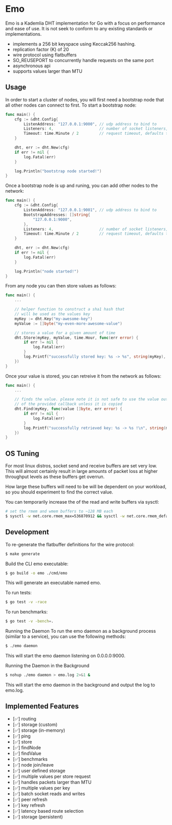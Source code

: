 # Emo 

Emo is a Kademlia DHT implementation for Go with a focus on performance and ease of use. It is not seek to conform to any existing standards or implementations. 

 - implements a 256 bit keyspace using Keccak256 hashing.
 - replication factor (K) of 20
 - wire protocol using flatbuffers
 - SO_REUSEPORT to concurrently handle requests on the same port
 - asynchronous api
 - supports values larger than MTU

## Usage

In order to start a cluster of nodes, you will first need a bootstrap node that all other nodes can connect to first. To start a bootstrap node:

```go
func main() {
    cfg := &dht.Config{
        ListenAddress: "127.0.0.1:9000", // udp address to bind to
        Listeners: 4,                    // number of socket listeners, defaults to GOMAXPROCS
        Timeout: time.Minute / 2         // request timeout, defaults to 1 minute
    }

    dht, err := dht.New(cfg)
    if err != nil {
        log.Fatal(err)
    }

    log.Println("bootstrap node started!")
}
```

Once a bootstrap node is up and runing, you can add other nodes to the network:

```go
func main() {
    cfg := &dht.Config{
        ListenAddress: "127.0.0.1:9001", // udp address to bind to
        BootstrapAddresses: []string{
            "127.0.0.1:9000",
        },
        Listeners: 4,                    // number of socket listeners, defaults to GOMAXPROCS
        Timeout: time.Minute / 2         // request timeout, defaults to 1 minute
    }

    dht, err := dht.New(cfg)
    if err != nil {
        log.Fatal(err)
    }

    log.Println("node started!")
}
```

From any node you can then store values as follows:
```go
func main() {
    ...

    // helper function to construct a sha1 hash that
    // will be used as the values key
    myKey := dht.Key("my-awesome-key")
    myValue := []byte("my-even-more-awesome-value")

    // stores a value for a given amount of time
    dht.Store(myKey, myValue, time.Hour, func(err error) {
        if err != nil {
            log.Fatal(err)
        }
        log.Printf("successfully stored key: %s -> %s", string(myKey), string(myValue))
    })
}
```

Once your value is stored, you can retreive it from the network as follows:
```go
func main() {
    ...

    // finds the value. please note it is not safe to use the value outside
    // of the provided callback unless it is copied
    dht.Find(myKey, func(value []byte, err error) {
        if err != nil {
            log.Fatal(err)
        }
        log.Printf("successfully retrieved key: %s -> %s !\n", string(myKey), string(value))
    })
}
```

## OS Tuning

For most linux distros, socket send and receive buffers are set very low. This will almost certainly result in large amounts of packet loss at higher throughput levels as these buffers get overrun.

How large these buffers will need to be will be dependent on your workload, so you should experiment to find the correct value.

You can temporarily increase the of the read and write buffers via sysctl:
```sh
# set the rmem and wmem buffers to ~128 MB each
$ sysctl -w net.core.rmem_max=536870912 && sysctl -w net.core.rmem_default=134217728 && sysctl -w net.core.wmem_max=536870912 && sysctl -w net.core.wmem_default=134217728
```

## Development

To re-generate the flatbuffer definitions for the wire protocol:
```sh
$ make generate
```

Build the CLI emo executable:
```sh
$ go build -o emo ./cmd/emo
```
This will generate an executable named emo.

To run tests:
```sh
$ go test -v -race
```

To run benchmarks:
```sh
$ go test -v -bench=.
```
Running the Daemon
To run the emo daemon as a background process (similar to a service), you can use the following methods:
```sh
$ ./emo daemon
```
This will start the emo daemon listening on 0.0.0.0:9000.

Running the Daemon in the Background
```sh
$ nohup ./emo daemon > emo.log 2>&1 &
```
This will start the emo daemon in the background and output the log to emo.log.

## Implemented Features
- [✅] routing
- [✅] storage (custom)
- [✅] storage (in-memory)
- [✅] ping
- [✅] store
- [✅] findNode
- [✅] findValue
- [✅] benchmarks
- [✅] node join/leave
- [✅] user defined storage
- [✅] multiple values per store request
- [✅] handles packets larger than MTU
- [✅] multiple values per key
- [✅] batch socket reads and writes
- [✅] peer refresh
- [✅] key refresh
- [✅] latency based route selection
- [✅] storage (persistent)
